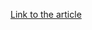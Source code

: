 [Link to the article](https://blogs.microsoft.com/on-the-issues/2020/12/13/customers-protect-nation-state-cyberattacks/)
